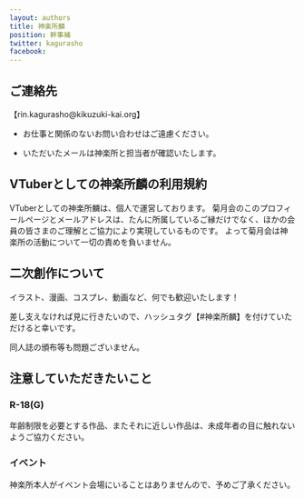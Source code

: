 ```yaml
---
layout: authors
title: 神楽所麟
position: 幹事補
twitter: kagurasho
facebook:
---
```

## ご連絡先

【rin.kagurasho@kikuzuki<span class="obfuscate">-</span>kai.org】

- お仕事と関係のないお問い合わせはご遠慮ください。

- いただいたメールは神楽所と担当者が確認いたします。

## VTuberとしての神楽所麟の利用規約

VTuberとしての神楽所麟は、個人で運営しております。
菊月会のこのプロフィールページとメールアドレスは、たんに所属しているご縁だけでなく、ほかの会員の皆さまのご理解とご協力により実現しているものです。
よって菊月会は神楽所の活動について一切の責めを負いません。

## 二次創作について

イラスト、漫画、コスプレ、動画など、何でも歓迎いたします！

差し支えなければ見に行きたいので、ハッシュタグ【#神楽所麟】を付けていただけると幸いです。

同人誌の頒布等も問題ございません。

## 注意していただきたいこと

### R-18(G)

年齢制限を必要とする作品、またそれに近しい作品は、未成年者の目に触れないようご協力ください。

### イベント

神楽所本人がイベント会場にいることはありませんので、予めご了承ください。
